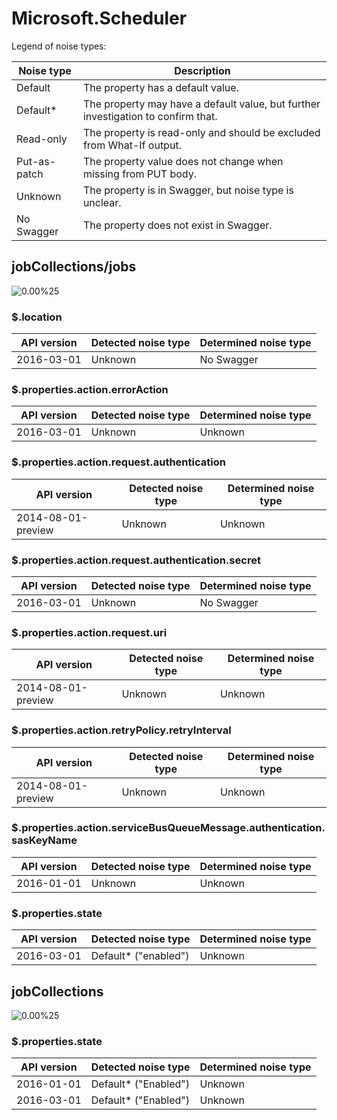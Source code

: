 # Microsoft.Scheduler

Legend of noise types:

| Noise type   | Description                                                                       |
| ------------ | --------------------------------------------------------------------------------- |
| Default      | The property has a default value.                                                 |
| Default*     | The property may have a default value, but further investigation to confirm that. |
| Read-only    | The property is read-only and should be excluded from What-If output.             |
| Put-as-patch | The property value does not change when missing from PUT body.                    |
| Unknown      | The property is in Swagger, but noise type is unclear.                            |
| No Swagger   | The property does not exist in Swagger.                                           |

## jobCollections/jobs

![0.00%25](https://img.shields.io/badge/0.00%25-%E2%98%86☆☆☆☆☆☆☆☆☆-red)

### \$.location

| API version | Detected noise type | Determined noise type |
| ----------- | ------------------- | --------------------- |
| 2016-03-01  | Unknown             | No Swagger            |

### \$.properties.action.errorAction

| API version | Detected noise type | Determined noise type |
| ----------- | ------------------- | --------------------- |
| 2016-03-01  | Unknown             | Unknown               |

### \$.properties.action.request.authentication

| API version        | Detected noise type | Determined noise type |
| ------------------ | ------------------- | --------------------- |
| 2014-08-01-preview | Unknown             | Unknown               |

### \$.properties.action.request.authentication.secret

| API version | Detected noise type | Determined noise type |
| ----------- | ------------------- | --------------------- |
| 2016-03-01  | Unknown             | No Swagger            |

### \$.properties.action.request.uri

| API version        | Detected noise type | Determined noise type |
| ------------------ | ------------------- | --------------------- |
| 2014-08-01-preview | Unknown             | Unknown               |

### \$.properties.action.retryPolicy.retryInterval

| API version        | Detected noise type | Determined noise type |
| ------------------ | ------------------- | --------------------- |
| 2014-08-01-preview | Unknown             | Unknown               |

### \$.properties.action.serviceBusQueueMessage.authentication.sasKeyName

| API version | Detected noise type | Determined noise type |
| ----------- | ------------------- | --------------------- |
| 2016-01-01  | Unknown             | Unknown               |

### \$.properties.state

| API version | Detected noise type  | Determined noise type |
| ----------- | -------------------- | --------------------- |
| 2016-03-01  | Default* ("enabled") | Unknown               |

## jobCollections

![0.00%25](https://img.shields.io/badge/0.00%25-%E2%98%86☆☆☆☆☆☆☆☆☆-red)

### \$.properties.state

| API version | Detected noise type  | Determined noise type |
| ----------- | -------------------- | --------------------- |
| 2016-01-01  | Default* ("Enabled") | Unknown               |
| 2016-03-01  | Default* ("Enabled") | Unknown               |
